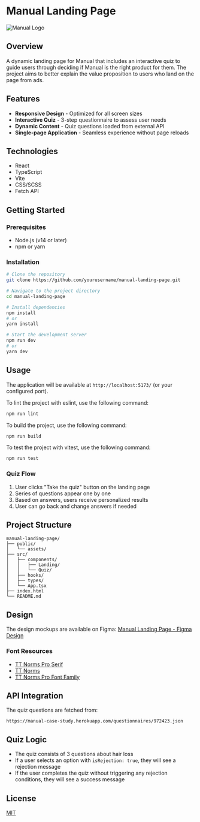 # Manual Landing Page

![Manual Logo](https://cdn.manual.co/assets/icons/logo.svg)

## Overview

A dynamic landing page for Manual that includes an interactive quiz to guide users through deciding if Manual is the right product for them. The project aims to better explain the value proposition to users who land on the page from ads.

## Features

- **Responsive Design** - Optimized for all screen sizes
- **Interactive Quiz** - 3-step questionnaire to assess user needs
- **Dynamic Content** - Quiz questions loaded from external API
- **Single-page Application** - Seamless experience without page reloads

## Technologies

- React
- TypeScript
- Vite
- CSS/SCSS
- Fetch API

## Getting Started

### Prerequisites

- Node.js (v14 or later)
- npm or yarn

### Installation

```bash
# Clone the repository
git clone https://github.com/yourusername/manual-landing-page.git

# Navigate to the project directory
cd manual-landing-page

# Install dependencies
npm install
# or
yarn install

# Start the development server
npm run dev
# or
yarn dev
```

## Usage

The application will be available at `http://localhost:5173/` (or your configured port).

To lint the project with eslint, use the following command:

```bash
npm run lint
```

To build the project, use the following command:

```bash
npm run build
```

To test the project with vitest, use the following command:

```bash
npm run test
```

### Quiz Flow

1. User clicks "Take the quiz" button on the landing page
2. Series of questions appear one by one
3. Based on answers, users receive personalized results
4. User can go back and change answers if needed

## Project Structure

```
manual-landing-page/
├── public/
│   └── assets/
├── src/
│   ├── components/
│   │   ├── Landing/
│   │   └── Quiz/
│   ├── hooks/
│   ├── types/
│   └── App.tsx
├── index.html
└── README.md
```

## Design

The design mockups are available on Figma:
[Manual Landing Page - Figma Design](https://www.figma.com/file/6k8OY18TEGeO07Fpol86QM/Landing-Page---Exercise?node-id=1%3A2)

### Font Resources

- [TT Norms Pro Serif](https://www.dafont.com/tt-norms-pro-serif.font)
- [TT Norms](https://font.download/font/tt-norms)
- [TT Norms Pro Font Family](https://www.deefont.com/tt-norms-pro-font-family/)

## API Integration

The quiz questions are fetched from:
```
https://manual-case-study.herokuapp.com/questionnaires/972423.json
```

## Quiz Logic

- The quiz consists of 3 questions about hair loss
- If a user selects an option with `isRejection: true`, they will see a rejection message
- If the user completes the quiz without triggering any rejection conditions, they will see a success message

## License

[MIT](LICENSE)
